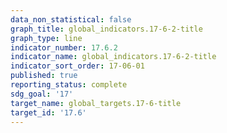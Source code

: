 ```yaml
---
data_non_statistical: false
graph_title: global_indicators.17-6-2-title
graph_type: line
indicator_number: 17.6.2
indicator_name: global_indicators.17-6-2-title
indicator_sort_order: 17-06-01
published: true
reporting_status: complete
sdg_goal: '17'
target_name: global_targets.17-6-title
target_id: '17.6'
---
```

